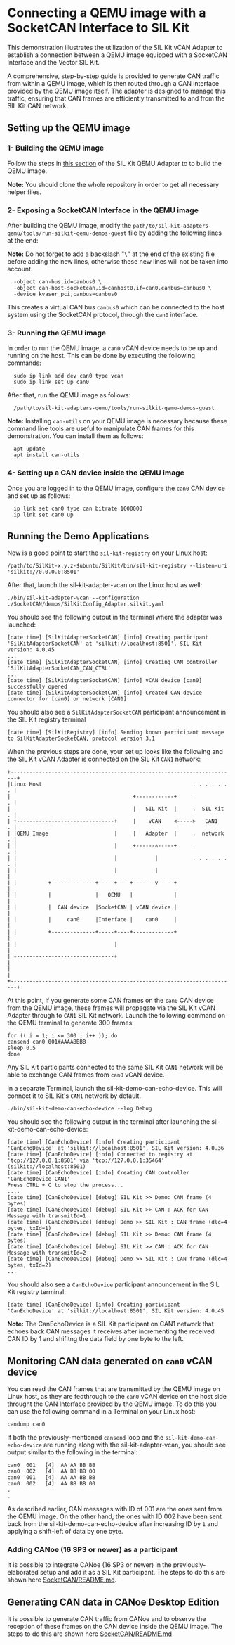# Connecting a QEMU image with a SocketCAN Interface to SIL Kit

This demonstration illustrates the utilization of the SIL Kit vCAN Adapter to establish a connection between a QEMU image equipped with a SocketCAN Interface and the Vector SIL Kit.

A comprehensive, step-by-step guide is provided to generate CAN traffic from within a QEMU image, which is then routed through a CAN interface provided by the QEMU image itself. The adapter is designed to manage this traffic, ensuring that CAN frames are efficiently transmitted to and from the SIL Kit CAN network.

## Setting up the QEMU image

### 1- Building the QEMU image
Follow the steps in [this section](https://github.com/vectorgrp/sil-kit-adapters-qemu/tree/main/tools) of the SIL Kit QEMU Adapter to to build the QEMU image.

**Note:** You should clone the whole repository in order to get all necessary helper files.  

### 2- Exposing a SocketCAN Interface in the QEMU image
After building the QEMU image, modify the `path/to/sil-kit-adapters-qemu/tools/run-silkit-qemu-demos-guest` file by adding the following lines at the end:

**Note:** Do not forget to add a backslash "`\`" at the end of the existing file before adding the new lines, otherwise these new lines will not be taken into account. 

```
  -object can-bus,id=canbus0 \
  -object can-host-socketcan,id=canhost0,if=can0,canbus=canbus0 \
  -device kvaser_pci,canbus=canbus0
```

This creates a virtual CAN bus `canbus0` which can be connected to the host system using the SocketCAN protocol, through the `can0` interface.

### 3- Running the QEMU image 
In order to run the QEMU image, a `can0` vCAN device needs to be up and running on the host. 
This can be done by executing the following commands:

```
  sudo ip link add dev can0 type vcan
  sudo ip link set up can0
```
After that, run the QEMU image as follows: 
```
  /path/to/sil-kit-adapters-qemu/tools/run-silkit-qemu-demos-guest
```

**Note:** Installing `can-utils` on your QEMU image is necessary because these command line tools are useful to manipulate CAN frames for this demonstration. 
You can install them as follows:
```
  apt update
  apt install can-utils 
```

### 4- Setting up a CAN device inside the QEMU image 
Once you are logged in to the QEMU image, configure the `can0` CAN device and set up as follows:
```
  ip link set can0 type can bitrate 1000000
  ip link set can0 up
```

## Running the Demo Applications
Now is a good point to start the `sil-kit-registry` on your Linux host:

    /path/to/SilKit-x.y.z-$ubuntu/SilKit/bin/sil-kit-registry --listen-uri 'silkit://0.0.0.0:8501'

After that, launch the sil-kit-adapter-vcan on the Linux host as well:

    ./bin/sil-kit-adapter-vcan --configuration ./SocketCAN/demos/SilKitConfig_Adapter.silkit.yaml

You should see the following output in the terminal where the adapter was launched: 

    [date time] [SilKitAdapterSocketCAN] [info] Creating participant 'SilKitAdapterSocketCAN' at 'silkit://localhost:8501', SIL Kit version: 4.0.45
    ...
    [date time] [SilKitAdapterSocketCAN] [info] Creating CAN controller 'SilKitAdapterSocketCAN_CAN_CTRL'
    ...
    [date time] [SilKitAdapterSocketCAN] [info] vCAN device [can0] successfully opened
    [date time] [SilKitAdapterSocketCAN] [info] Created CAN device connector for [can0] on network [CAN1]


You should also see a `SilKitAdapterSocketCAN` participant announcement in the SIL Kit registry terminal

    [date time] [SilKitRegistry] [info] Sending known participant message to SilKitAdapterSocketCAN, protocol version 3.1

When the previous steps are done, your set up looks like the following and the SIL Kit vCAN Adapter is connected on the SIL Kit `CAN1` network:

    +------------------------------------------------------------------------+
    |Linux Host                                                . . . . . . . |
    |                                       +------------+     .           . | 
    |                                       |   SIL Kit  |     .  SIL Kit  . |
    | +-------------------------------+     |    vCAN    <----->   CAN1    . |
    | |QEMU Image                     |     |   Adapter  |     .  network  . |
    | |                               |     +------ʌ-----+     .           . |
    | |                               |            |           . . . . . . . |
    | |                               |            |                         |    
    | |          +--------------+-----+----+-------v-----+                   |
    | |          |              |   QEMU   |             |                   |
    | |          |  CAN device  |SocketCAN | vCAN device |                   |
    | |          |     can0     |Interface |    can0     |                   |
    | |          +--------------+-----+----+-------------+                   |
    | |                               |                                      |
    | +-------------------------------+                                      |
    |                                                                        |
    +------------------------------------------------------------------------+

At this point, if you generate some CAN frames on the `can0` CAN device from the QEMU image, these frames will propagate via the SIL Kit vCAN Adapter through to `CAN1` SIL Kit network.
Launch the following command on the QEMU terminal to generate 300 frames:

```
for (( i = 1; i <= 300 ; i++ )); do
cansend can0 001#AAAABBBB
sleep 0.5
done
```
Any SIL Kit participants connected to the same SIL Kit `CAN1` network will be able to exchange CAN frames from `can0` vCAN device.   

In a separate Terminal, launch the sil-kit-demo-can-echo-device. This will connect it to SIL Kit's `CAN1` network by default.
```
./bin/sil-kit-demo-can-echo-device --log Debug
```
You should see the following output in the terminal after launching the sil-kit-demo-can-echo-device:
```
[date time] [CanEchoDevice] [info] Creating participant 'CanEchoDevice' at 'silkit://localhost:8501', SIL Kit version: 4.0.36
[date time] [CanEchoDevice] [info] Connected to registry at 'tcp://127.0.0.1:8501' via 'tcp://127.0.0.1:35464' (silkit://localhost:8501)
[date time] [CanEchoDevice] [info] Creating CAN controller 'CanEchoDevice_CAN1'
Press CTRL + C to stop the process...
....
[date time] [CanEchoDevice] [debug] SIL Kit >> Demo: CAN frame (4 bytes)
[date time] [CanEchoDevice] [debug] SIL Kit >> CAN : ACK for CAN Message with transmitId=1
[date time] [CanEchoDevice] [debug] Demo >> SIL Kit : CAN frame (dlc=4 bytes, txId=1)
[date time] [CanEchoDevice] [debug] SIL Kit >> Demo: CAN frame (4 bytes)
[date time] [CanEchoDevice] [debug] SIL Kit >> CAN : ACK for CAN Message with transmitId=2
[date time] [CanEchoDevice] [debug] Demo >> SIL Kit : CAN frame (dlc=4 bytes, txId=2)
...
```
You should also see a `CanEchoDevice` participant announcement in the SIL Kit registry terminal:
```
[date time] [CanEchoDevice] [info] Creating participant 'CanEchoDevice' at 'silkit://localhost:8501', SIL Kit version: 4.0.45
```
**Note:**  The CanEchoDevice is a SIL Kit participant on CAN1 network that echoes back CAN messages it receives after incrementing the received CAN ID by 1 and shifitng the data field by one byte to the left.

## Monitoring CAN data generated on `can0` vCAN device  
You can read the CAN frames that are transmitted by the QEMU image on Linux host, as they are fedthrough to the `can0` vCAN device on the host side throught the CAN Interface provided by the QEMU image. To do this you can use the following command in a Terminal on your Linux host:
```
candump can0
```
If both the previously-mentioned `cansend` loop and the `sil-kit-demo-can-echo-device` are running along with the sil-kit-adapter-vcan, you should see output similar to the following in the terminal:
```
can0  001   [4]  AA AA BB BB
can0  002   [4]  AA BB BB 00
can0  001   [4]  AA AA BB BB
can0  002   [4]  AA BB BB 00
. 
.
```
As described earlier, CAN messages with ID of 001 are the ones sent from the QEMU image. On the other hand, the ones with ID 002 have been sent back from the sil-kit-demo-can-echo-device after increasing ID by `1` and applying a shift-left of data by one byte.  

### Adding CANoe (16 SP3 or newer) as a participant
It is possible to integrate CANoe (16 SP3 or newer) in the previously-elaborated setup and add it as a SIL Kit participant. The steps to do this are shown here [SocketCAN/README.md](../SocketCAN/README.md#adding-canoe-16-sp3-or-newer-as-a-participant). 

## Generating CAN data in CANoe Desktop Edition 
It is possible to generate CAN traffic from CANoe and to observe the reception of these frames on the CAN device inside the QEMU image. The steps to do this are shown here [SocketCAN/README.md](../SocketCAN/README.md#generating-can-data-in-canoe-desktop-edition)


